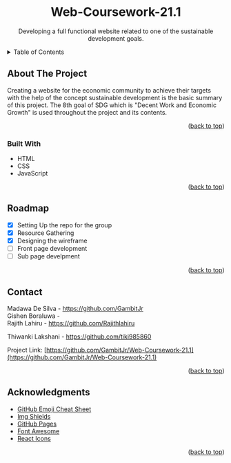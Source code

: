 <div id="top"></div>
<h1 align="center">Web-Coursework-21.1</h1>
<p align="center">Developing a full functional website related to one of the sustainable development goals. </p>
<details>
  <summary>Table of Contents</summary>
  <ol>
    <li>
      <a href="#about-the-project">About The Project</a>
      <ul>
        <li><a href="#built-with">Built With</a></li>
      </ul>
    <li><a href="#roadmap">Roadmap</a></li>
    <li><a href="#contact">Contact</a></li>
    <li><a href="#acknowledgments">Acknowledgments</a></li>
  </ol>
</details>


## About The Project
Creating a website for the economic community to achieve their targets with the help of the concept sustainable development is the basic summary of this project. The 8th goal of SDG which is "Decent Work and Economic Growth" is used throughout the project and its contents. 

<p align="right">(<a href="#top">back to top</a>)</p>

### Built With
* HTML
* CSS
* JavaScript

<p align="right">(<a href="#top">back to top</a>)</p>

## Roadmap
- [x] Setting Up the repo for the group
- [x] Resource Gathering
- [x] Designing the wireframe
- [ ] Front page development
- [ ] Sub page develpment

<p align="right">(<a href="#top">back to top</a>)</p>

## Contact
Madawa De Silva - https://github.com/GambitJr  
Gishen Boraluwa -  
Rajith Lahiru - https://github.com/Rajithlahiru

Thiwanki Lakshani - https://github.com/tiki985860



Project Link: [https://github.com/GambitJr/Web-Coursework-21.1](https://github.com/GambitJr/Web-Coursework-21.1)

<p align="right">(<a href="#top">back to top</a>)</p>

## Acknowledgments
* [GitHub Emoji Cheat Sheet](https://www.webpagefx.com/tools/emoji-cheat-sheet)
* [Img Shields](https://shields.io)
* [GitHub Pages](https://pages.github.com)
* [Font Awesome](https://fontawesome.com)
* [React Icons](https://react-icons.github.io/react-icons/search)

<p align="right">(<a href="#top">back to top</a>)</p>
